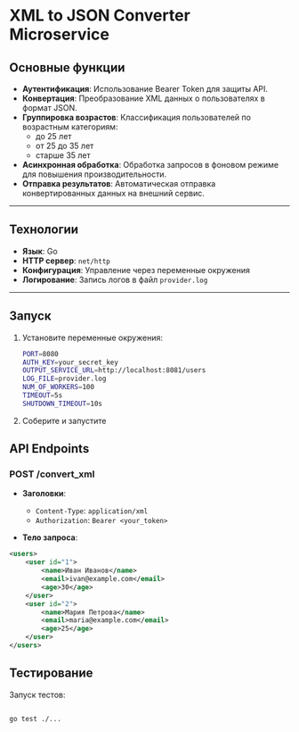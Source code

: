 # XML to JSON Converter Microservice

## Основные функции
- **Аутентификация**: Использование Bearer Token для защиты API.
- **Конвертация**: Преобразование XML данных о пользователях в формат JSON.
- **Группировка возрастов**: Классификация пользователей по возрастным категориям:
    - до 25 лет
    - от 25 до 35 лет
    - старше 35 лет
- **Асинхронная обработка**: Обработка запросов в фоновом режиме для повышения производительности.
- **Отправка результатов**: Автоматическая отправка конвертированных данных на внешний сервис.

---

## Технологии
- **Язык**: Go
- **HTTP сервер**: `net/http`
- **Конфигурация**: Управление через переменные окружения
- **Логирование**: Запись логов в файл `provider.log`

---

## Запуск
1. Установите переменные окружения:
   ```bash
   PORT=8080
   AUTH_KEY=your_secret_key
   OUTPUT_SERVICE_URL=http://localhost:8081/users
   LOG_FILE=provider.log
   NUM_OF_WORKERS=100
   TIMEOUT=5s
   SHUTDOWN_TIMEOUT=10s

2. Соберите и запустите

## API Endpoints
### POST /convert_xml
- **Заголовки**:
    - `Content-Type`: `application/xml`
    - `Authorization`: `Bearer <your_token>`

- **Тело запроса**:
```xml
<users>
    <user id="1">
        <name>Иван Иванов</name>
        <email>ivan@example.com</email>
        <age>30</age>
    </user>
    <user id="2">
        <name>Мария Петрова</name>
        <email>maria@example.com</email>
        <age>25</age>
    </user>
</users>
```

## Тестирование
Запуск тестов:
```bash

go test ./...

